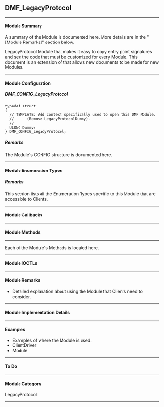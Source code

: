 ## DMF_LegacyProtocol

-----------------------------------------------------------------------------------------------------------------------------------

#### Module Summary

A summary of the Module is documented here. More details are in the "[Module Remarks]" section below.

LegacyProtocol Module that makes it easy to copy entry point signatures and see the code that must be customized for every Module. This
document is an extension of that allows new documents to be made for new Modules.

-----------------------------------------------------------------------------------------------------------------------------------

#### Module Configuration

##### DMF_CONFIG_LegacyProtocol
````
typedef struct
{
  // TEMPLATE: Add context specifically used to open this DMF Module.
  //      (Remove LegacyProtocolDummy).
  //
  ULONG Dummy;
} DMF_CONFIG_LegacyProtocol;
````

##### Remarks

The Module's CONFIG structure is documented here.

-----------------------------------------------------------------------------------------------------------------------------------

#### Module Enumeration Types

##### Remarks

This section lists all the Enumeration Types specific to this Module that are accessible to Clients.

-----------------------------------------------------------------------------------------------------------------------------------

#### Module Callbacks

-----------------------------------------------------------------------------------------------------------------------------------

#### Module Methods

-----------------------------------------------------------------------------------------------------------------------------------

Each of the Module's Methods is located here.

-----------------------------------------------------------------------------------------------------------------------------------

#### Module IOCTLs

-----------------------------------------------------------------------------------------------------------------------------------

#### Module Remarks

* Detailed explanation about using the Module that Clients need to consider.

-----------------------------------------------------------------------------------------------------------------------------------

#### Module Implementation Details

-----------------------------------------------------------------------------------------------------------------------------------

#### Examples

* Examples of where the Module is used.
* ClientDriver
* Module

-----------------------------------------------------------------------------------------------------------------------------------

#### To Do

-----------------------------------------------------------------------------------------------------------------------------------

#### Module Category

LegacyProtocol

-----------------------------------------------------------------------------------------------------------------------------------

